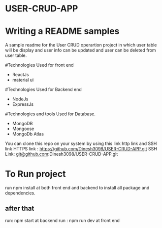 # USER-CRUD-APP

# Writing a README samples
A sample readme for the User CRUD operartion project in which user table will be display and user info can be updated and user can be deleted from user table.

#Technologies Used for front end
* ReactJs
* material ui

#Technologies Used for Backend end
* NodeJs
* ExpressJs

#Technologies and tools Used for Database.
* MongoDB
* Mongoose
* MongoDb Atlas


You can clone this repo on your system by using this link http link and SSH link 
HTTPS link :  https://github.com/Dinesh3098/USER-CRUD-APP.git
SSH Link:  git@github.com:Dinesh3098/USER-CRUD-APP.git

# To Run project 
run npm install at both front end and backend to install all package and dependencies.

## after that

run: npm start at backend 
run : npm run dev at front end 


